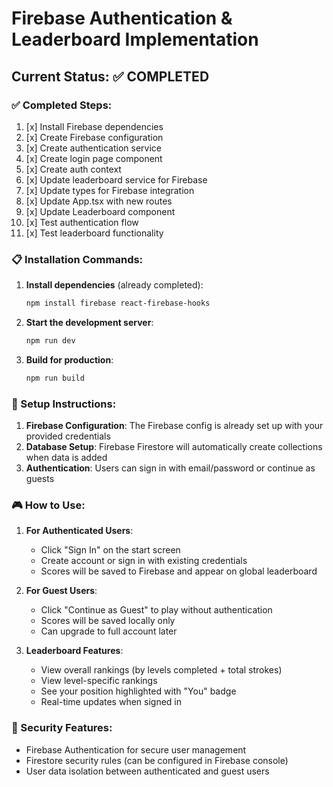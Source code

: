 # Firebase Authentication & Leaderboard Implementation

## Current Status: ✅ COMPLETED

### ✅ Completed Steps:
1. [x] Install Firebase dependencies
2. [x] Create Firebase configuration
3. [x] Create authentication service
4. [x] Create login page component
5. [x] Create auth context
6. [x] Update leaderboard service for Firebase
7. [x] Update types for Firebase integration
8. [x] Update App.tsx with new routes
9. [x] Update Leaderboard component
10. [x] Test authentication flow
11. [x] Test leaderboard functionality

### 📋 Installation Commands:
1. **Install dependencies** (already completed):
   ```bash
   npm install firebase react-firebase-hooks
   ```

2. **Start the development server**:
   ```bash
   npm run dev
   ```

3. **Build for production**:
   ```bash
   npm run build
   ```

### 🔧 Setup Instructions:
1. **Firebase Configuration**: The Firebase config is already set up with your provided credentials
2. **Database Setup**: Firebase Firestore will automatically create collections when data is added
3. **Authentication**: Users can sign in with email/password or continue as guests

### 🎮 How to Use:
1. **For Authenticated Users**:
   - Click "Sign In" on the start screen
   - Create account or sign in with existing credentials
   - Scores will be saved to Firebase and appear on global leaderboard

2. **For Guest Users**:
   - Click "Continue as Guest" to play without authentication
   - Scores will be saved locally only
   - Can upgrade to full account later

3. **Leaderboard Features**:
   - View overall rankings (by levels completed + total strokes)
   - View level-specific rankings
   - See your position highlighted with "You" badge
   - Real-time updates when signed in

### 🔐 Security Features:
- Firebase Authentication for secure user management
- Firestore security rules (can be configured in Firebase console)
- User data isolation between authenticated and guest users
